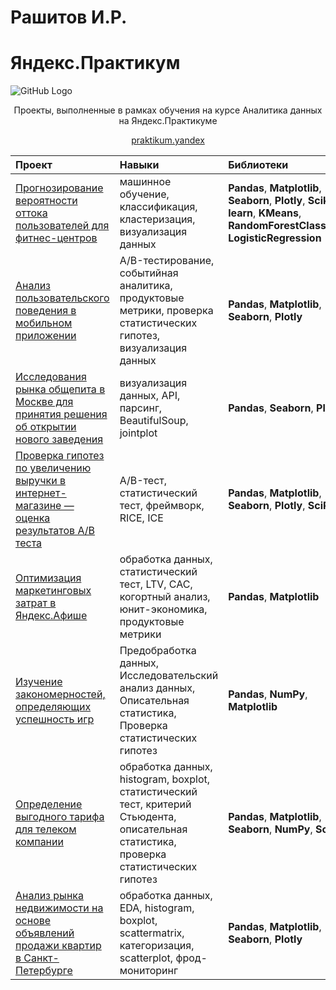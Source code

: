 # Рашитов И.Р. 
# Яндекс.Практикум

![GitHub Logo](http://www.onstage.goodmantheatre.org/wp-content/uploads/2015/10/Las_Meninas_featuredimage.jpg)

<p align=center> Проекты, выполненные в рамках обучения на курсе Аналитика данных на Яндекс.Практикуме </p>
<p align=center> <a href="https://praktikum.yandex.ru/profile/data-analyst/">praktikum.yandex</a> </p>


| Проект | Навыки  | Библиотеки | 
| :---------------------- | :---------------------- | :---------------------- |
| [Прогнозирование вероятности оттока пользователей для фитнес-центров](fitness_visitors_churn_analysis) | машинное обучение, классификация, кластеризация, визуализация данных | **Pandas**, **Matplotlib**, **Seaborn**, **Plotly**, **Scikit-learn**, **KMeans**, **RandomForestClassifier**, **LogisticRegression** |
| [Анализ пользовательского поведения в мобильном приложении](app_users_analysis) | A/B-тестирование, событийная аналитика, продуктовые метрики, проверка статистических гипотез, визуализация данных | **Pandas**, **Matplotlib**, **Seaborn**, **Plotly** |
| [Исследования рынка общепита в Москве для принятия решения об открытии нового заведения](opening_new_place_in_moscow_analysis) | визуализация данных, API, парсинг, BeautifulSoup, jointplot | **Pandas**, **Seaborn**, **Plotly** |
| [Проверка гипотез по увеличению выручки в интернет-магазине — оценка результатов A/B теста](ab_test_analysis) | A/B-тест, статистический тест, фреймворк, RICE, ICE | **Pandas**, **Matplotlib**, **Seaborn**, **Plotly**, **SciPy** |
| [Оптимизация маркетинговых затрат в Яндекс.Афише](ya_afisha_marketing_analysis) | обработка данных, статистический тест, LTV, CAC, когортный анализ, юнит-экономика, продуктовые метрики | **Pandas**, **Matplotlib** |
| [Изучение закономерностей, определяющих успешность игр](game_sales_analysis) | Предобработка данных, Исследовательский анализ данных, Описательная статистика, Проверка статистических гипотез | **Pandas**, **NumPy**, **Matplotlib** |
| [Определение выгодного тарифа для телеком компании](tariffs_compare) | обработка данных, histogram, boxplot, статистический тест, критерий Стьюдента, описательная статистика, проверка статистических гипотез | **Pandas**, **Matplotlib**, **Seaborn**, **NumPy**, **SciPy** |
| [Анализ рынка недвижимости на основе объявлений продажи квартир в Санкт-Петербурге](apartments_ads_analysis) | обработка данных, EDA, histogram, boxplot, scattermatrix, категоризация, scatterplot,  фрод-мониторинг | **Pandas**, **Matplotlib**, **Seaborn**, **Plotly** |